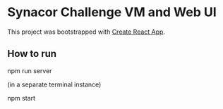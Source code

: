 # Synacor Challenge VM and Web UI

This project was bootstrapped with [Create React App](https://github.com/facebook/create-react-app).

## How to run

npm run server

(in a separate terminal instance)

npm start

